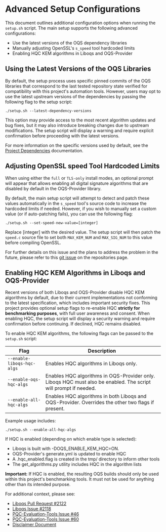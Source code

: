 # Advanced Setup Configurations
This document outlines additional configuration options when running the `setup.sh` script. The main setup supports the following advanced configurations:

- Use the latest versions of the OQS dependency libraries
- Manually adjusting OpenSSL's `s_speed` tool hardcoded limits
- Enabling HQC KEM algorithms in Liboqs and OQS-Provider

## Using the Latest Versions of the OQS Libraries
By default, the setup process uses specific pinned commits of the OQS libraries that correspond to the last tested repository state verified for compatibility with this project's automation tools. However, users may opt to use the latest upstream versions of the dependencies by passing the following flag to the setup script:

```
./setup.sh --latest-dependency-versions
```

This option may provide access to the most recent algorithm updates and bug fixes, but it may also introduce breaking changes due to upstream modifications. The setup script will display a warning and require explicit confirmation before proceeding with the latest versions.

For more information on the specific versions used by default, see the [Project Dependencies](./developer_information/dependency_libraries.md) documentation.

## Adjusting OpenSSL speed Tool Hardcoded Limits
When using either the `full` or `TLS-only` install modes, an optional prompt will appear that allows enabling all digital signature algorithms that are disabled by default in the OQS-Provider library.

By default, the main setup script will attempt to detect and patch these values automatically in the `s_speed` tool's source code to increase the hardcoded limits if needed. However, if you wish to manually set a custom value (or if auto-patching fails), you can use the following flag:

```
./setup.sh --set-speed-new-value=[integer]
```

Replace [integer] with the desired value. The setup script will then patch the `speed.c` source file to set both `MAX_KEM_NUM` and `MAX_SIG_NUM` to this value before compiling OpenSSL.

For further details on this issue and the plans to address the problem in the future, please refer to this [git issue](https://github.com/crt26/pqc-evaluation-tools/issues/25) on the repositories page.

## Enabling HQC KEM Algorithms in Liboqs and OQS-Provider
Recent versions of both Liboqs and OQS-Provider disable HQC KEM algorithms by default, due to their current implementations not conforming to the latest specification, which includes important security fixes. This project provides optional setup flags to re-enable HQC **strictly for benchmarking purposes**, with full user awareness and consent. When enabling HQC, the setup script will display a security warning and require confirmation before continuing. If declined, HQC remains disabled.

To enable HQC KEM algorithms, the following flags can be passed to the `setup.sh` script:

| **Flag**                   | **Description**                                                                                                 |
|----------------------------|-----------------------------------------------------------------------------------------------------------------|
| `--enable-liboqs-hqc-algs` | Enables HQC algorithms in Liboqs only.                                                                          |
| `--enable-oqs-hqc-algs`    | Enables HQC algorithms in OQS-Provider only. Liboqs HQC must also be enabled. The script will prompt if needed. |
| `--enable-all-hqc-algs`    | Enables HQC algorithms in both Liboqs and OQS-Provider. Overrides the other two flags if present.               |


Example usage includes:
```
./setup.sh --enable-all-hqc-algs
```

If HQC is enabled (depending on which enable type is selected):

- Liboqs is built with -DOQS_ENABLE_KEM_HQC=ON.
- OQS-Provider's generate.yml is updated to enable HQC 
- A .hqc_enabled.flag is created in the tmp/ directory to inform other tools
- The get_algorithms.py utility includes HQC in the algorithm lists

**Important:** If HQC is enabled, the resulting OQS builds should only be used within this project's benchmarking tools. It must not be used for anything other than its intended purpose.

For additional context, please see:
- [Liboqs Pull Request #2122](https://github.com/open-quantum-safe/liboqs/pull/2122)
- [Liboqs Issue #2118](https://github.com/open-quantum-safe/liboqs/issues/2118)
- [PQC-Evaluation-Tools Issue #46](https://github.com/crt26/pqc-evaluation-tools/issues/46)
- [PQC-Evaluation-Tools Issue #60](https://github.com/crt26/pqc-evaluation-tools/issues/60)
- [Disclaimer Document](../DISCLAIMER.md)